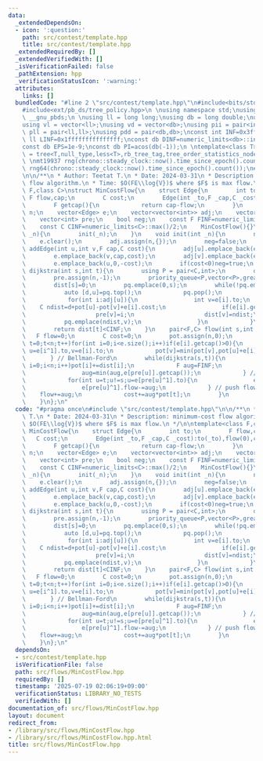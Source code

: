 ```yaml
---
data:
  _extendedDependsOn:
  - icon: ':question:'
    path: src/contest/template.hpp
    title: src/contest/template.hpp
  _extendedRequiredBy: []
  _extendedVerifiedWith: []
  _isVerificationFailed: false
  _pathExtension: hpp
  _verificationStatusIcon: ':warning:'
  attributes:
    links: []
  bundledCode: "#line 2 \"src/contest/template.hpp\"\n#include<bits/stdc++.h>\n#include<ext/pb_ds/assoc_container.hpp>\n\
    #include<ext/pb_ds/tree_policy.hpp>\n \nusing namespace std;\nusing namespace\
    \ __gnu_pbds;\n \nusing ll = long long;\nusing db = long double;\nusing vi = vector<int>;\n\
    using vl = vector<ll>;\nusing vd = vector<db>;\nusing pii = pair<int,int>;\nusing\
    \ pll = pair<ll,ll>;\nusing pdd = pair<db,db>;\nconst int INF=0x3fffffff;\nconst\
    \ ll LINF=0x1fffffffffffffff;\nconst db DINF=numeric_limits<db>::infinity();\n\
    const db EPS=1e-9;\nconst db PI=acos(db(-1));\n \ntemplate<class T>\nusing ordered_set\
    \ = tree<T,null_type,less<T>,rb_tree_tag,tree_order_statistics_node_update>;\n\
    \ \nmt19937 rng(chrono::steady_clock::now().time_since_epoch().count());\nmt19937_64\
    \ rng64(chrono::steady_clock::now().time_since_epoch().count());\n#line 3 \"src/flows/MinCostFlow.hpp\"\
    \n\n/**\n * Author: Teetat T.\n * Date: 2024-03-31\n * Description: minimum-cost\
    \ flow algorithm.\n * Time: $O(FE\\log{V})$ where $F$ is max flow.\n */\n\ntemplate<class\
    \ F,class C>\nstruct MinCostFlow{\n    struct Edge{\n        int to;\n       \
    \ F flow,cap;\n        C cost;\n        Edge(int _to,F _cap,C _cost):to(_to),flow(0),cap(_cap),cost(_cost){}\n\
    \        F getcap(){\n            return cap-flow;\n        }\n    };\n    int\
    \ n;\n    vector<Edge> e;\n    vector<vector<int>> adj;\n    vector<C> pot,dist;\n\
    \    vector<int> pre;\n    bool neg;\n    const F FINF=numeric_limits<F>::max()/2;\n\
    \    const C CINF=numeric_limits<C>::max()/2;\n    MinCostFlow(){}\n    MinCostFlow(int\
    \ _n){\n        init(_n);\n    }\n    void init(int _n){\n        n=_n;\n    \
    \    e.clear();\n        adj.assign(n,{});\n        neg=false;\n    }\n    void\
    \ addEdge(int u,int v,F cap,C cost){\n        adj[u].emplace_back(e.size());\n\
    \        e.emplace_back(v,cap,cost);\n        adj[v].emplace_back(e.size());\n\
    \        e.emplace_back(u,0,-cost);\n        if(cost<0)neg=true;\n    }\n    bool\
    \ dijkstra(int s,int t){\n        using P = pair<C,int>;\n        dist.assign(n,CINF);\n\
    \        pre.assign(n,-1);\n        priority_queue<P,vector<P>,greater<P>> pq;\n\
    \        dist[s]=0;\n        pq.emplace(0,s);\n        while(!pq.empty()){\n \
    \           auto [d,u]=pq.top();\n            pq.pop();\n            if(dist[u]<d)continue;\n\
    \            for(int i:adj[u]){\n                int v=e[i].to;\n            \
    \    C ndist=d+pot[u]-pot[v]+e[i].cost;\n                if(e[i].getcap()>0&&dist[v]>ndist){\n\
    \                    pre[v]=i;\n                    dist[v]=ndist;\n         \
    \           pq.emplace(ndist,v);\n                }\n            }\n        }\n\
    \        return dist[t]<CINF;\n    }\n    pair<F,C> flow(int s,int t){\n     \
    \   F flow=0;\n        C cost=0;\n        pot.assign(n,0);\n        if(neg)for(int\
    \ t=0;t<n;t++)for(int i=0;i<e.size();i++)if(e[i].getcap()>0){\n            int\
    \ u=e[i^1].to,v=e[i].to;\n            pot[v]=min(pot[v],pot[u]+e[i].cost);\n \
    \       } // Bellman-Ford\n        while(dijkstra(s,t)){\n            for(int\
    \ i=0;i<n;i++)pot[i]+=dist[i];\n            F aug=FINF;\n            for(int u=t;u!=s;u=e[pre[u]^1].to){\n\
    \                aug=min(aug,e[pre[u]].getcap());\n            } // find bottleneck\n\
    \            for(int u=t;u!=s;u=e[pre[u]^1].to){\n                e[pre[u]].flow+=aug;\n\
    \                e[pre[u]^1].flow-=aug;\n            } // push flow\n        \
    \    flow+=aug;\n            cost+=aug*pot[t];\n        }\n        return {flow,cost};\n\
    \    }\n};\n"
  code: "#pragma once\n#include \"src/contest/template.hpp\"\n\n/**\n * Author: Teetat\
    \ T.\n * Date: 2024-03-31\n * Description: minimum-cost flow algorithm.\n * Time:\
    \ $O(FE\\log{V})$ where $F$ is max flow.\n */\n\ntemplate<class F,class C>\nstruct\
    \ MinCostFlow{\n    struct Edge{\n        int to;\n        F flow,cap;\n     \
    \   C cost;\n        Edge(int _to,F _cap,C _cost):to(_to),flow(0),cap(_cap),cost(_cost){}\n\
    \        F getcap(){\n            return cap-flow;\n        }\n    };\n    int\
    \ n;\n    vector<Edge> e;\n    vector<vector<int>> adj;\n    vector<C> pot,dist;\n\
    \    vector<int> pre;\n    bool neg;\n    const F FINF=numeric_limits<F>::max()/2;\n\
    \    const C CINF=numeric_limits<C>::max()/2;\n    MinCostFlow(){}\n    MinCostFlow(int\
    \ _n){\n        init(_n);\n    }\n    void init(int _n){\n        n=_n;\n    \
    \    e.clear();\n        adj.assign(n,{});\n        neg=false;\n    }\n    void\
    \ addEdge(int u,int v,F cap,C cost){\n        adj[u].emplace_back(e.size());\n\
    \        e.emplace_back(v,cap,cost);\n        adj[v].emplace_back(e.size());\n\
    \        e.emplace_back(u,0,-cost);\n        if(cost<0)neg=true;\n    }\n    bool\
    \ dijkstra(int s,int t){\n        using P = pair<C,int>;\n        dist.assign(n,CINF);\n\
    \        pre.assign(n,-1);\n        priority_queue<P,vector<P>,greater<P>> pq;\n\
    \        dist[s]=0;\n        pq.emplace(0,s);\n        while(!pq.empty()){\n \
    \           auto [d,u]=pq.top();\n            pq.pop();\n            if(dist[u]<d)continue;\n\
    \            for(int i:adj[u]){\n                int v=e[i].to;\n            \
    \    C ndist=d+pot[u]-pot[v]+e[i].cost;\n                if(e[i].getcap()>0&&dist[v]>ndist){\n\
    \                    pre[v]=i;\n                    dist[v]=ndist;\n         \
    \           pq.emplace(ndist,v);\n                }\n            }\n        }\n\
    \        return dist[t]<CINF;\n    }\n    pair<F,C> flow(int s,int t){\n     \
    \   F flow=0;\n        C cost=0;\n        pot.assign(n,0);\n        if(neg)for(int\
    \ t=0;t<n;t++)for(int i=0;i<e.size();i++)if(e[i].getcap()>0){\n            int\
    \ u=e[i^1].to,v=e[i].to;\n            pot[v]=min(pot[v],pot[u]+e[i].cost);\n \
    \       } // Bellman-Ford\n        while(dijkstra(s,t)){\n            for(int\
    \ i=0;i<n;i++)pot[i]+=dist[i];\n            F aug=FINF;\n            for(int u=t;u!=s;u=e[pre[u]^1].to){\n\
    \                aug=min(aug,e[pre[u]].getcap());\n            } // find bottleneck\n\
    \            for(int u=t;u!=s;u=e[pre[u]^1].to){\n                e[pre[u]].flow+=aug;\n\
    \                e[pre[u]^1].flow-=aug;\n            } // push flow\n        \
    \    flow+=aug;\n            cost+=aug*pot[t];\n        }\n        return {flow,cost};\n\
    \    }\n};\n"
  dependsOn:
  - src/contest/template.hpp
  isVerificationFile: false
  path: src/flows/MinCostFlow.hpp
  requiredBy: []
  timestamp: '2025-07-19 02:06:19+09:00'
  verificationStatus: LIBRARY_NO_TESTS
  verifiedWith: []
documentation_of: src/flows/MinCostFlow.hpp
layout: document
redirect_from:
- /library/src/flows/MinCostFlow.hpp
- /library/src/flows/MinCostFlow.hpp.html
title: src/flows/MinCostFlow.hpp
---
```

